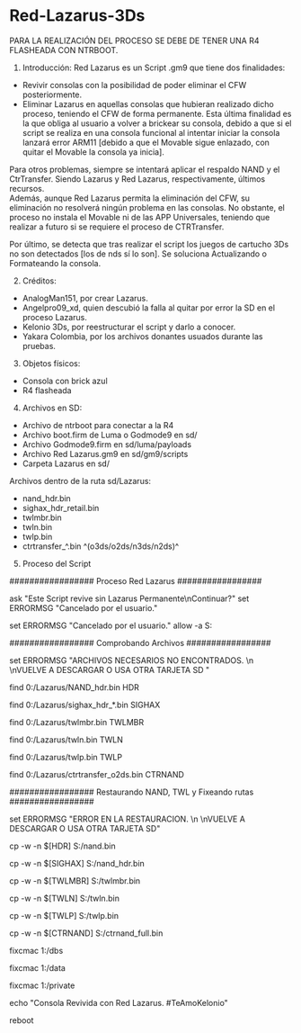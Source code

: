 # Red-Lazarus-3Ds
PARA LA REALIZACIÓN DEL PROCESO SE DEBE DE TENER UNA R4 FLASHEADA CON NTRBOOT. 

1. Introducción:
Red Lazarus es un Script .gm9 que tiene dos finalidades: 
- Revivir consolas con la posibilidad de poder eliminar el CFW posteriormente.
- Eliminar Lazarus en aquellas consolas que hubieran realizado dicho proceso, teniendo el CFW de forma permanente.
Esta última finalidad es la que obliga al usuario a volver a brickear su consola, debido a que si el script se realiza en una consola funcional al intentar iniciar la consola lanzará error ARM11 [debido a que el Movable sigue enlazado, con quitar el Movable la consola ya inicia].

Para otros problemas, siempre se intentará aplicar el respaldo NAND y el CtrTransfer. Siendo Lazarus y Red Lazarus, respectivamente, últimos recursos.   
Además, aunque Red Lazarus permita la eliminación del CFW, su eliminación no resolverá ningún problema en las consolas. 
No obstante, el proceso no instala el Movable ni de las APP Universales, teniendo que realizar a futuro si se requiere el proceso de CTRTransfer. 

Por último, se detecta que tras realizar el script los juegos de cartucho 3Ds no son detectados [los de nds sí lo son]. Se soluciona Actualizando o Formateando la consola. 

2. Créditos:
- AnalogMan151, por crear Lazarus.
- Angelpro09_xd, quien descubió la falla al quitar por error la SD en el proceso Lazarus.
- Kelonio 3Ds, por reestructurar el script y darlo a conocer. 
- Yakara Colombia, por los archivos donantes usuados durante las pruebas.


3. Objetos físicos:
- Consola con brick azul 
- R4 flasheada


4. Archivos en SD: 
- Archivo de ntrboot para conectar a la R4
- Archivo boot.firm de Luma o Godmode9 en sd/
- Archivo Godmode9.firm en sd/luma/payloads
- Archivo Red Lazarus.gm9 en sd/gm9/scripts
- Carpeta Lazarus en sd/

Archivos dentro de la ruta sd/Lazarus: 
- nand_hdr.bin
- sighax_hdr_retail.bin
- twlmbr.bin
- twln.bin
- twlp.bin
- ctrtransfer_^.bin ^(o3ds/o2ds/n3ds/n2ds)^

5. Proceso del Script

################# Proceso Red Lazarus #################

ask "Este Script revive sin Lazarus Permanente\nContinuar?"
set ERRORMSG "Cancelado por el usuario."


set ERRORMSG "Cancelado por el usuario."
allow -a S:


################# Comprobando Archivos ################# 

set ERRORMSG "ARCHIVOS NECESARIOS NO ENCONTRADOS. \n \nVUELVE A DESCARGAR O USA OTRA TARJETA SD "

find 0:/Lazarus/NAND_hdr.bin HDR

find 0:/Lazarus/sighax_hdr_*.bin SIGHAX

find 0:/Lazarus/twlmbr.bin TWLMBR

find 0:/Lazarus/twln.bin TWLN

find 0:/Lazarus/twlp.bin TWLP

find 0:/Lazarus/ctrtransfer_o2ds.bin CTRNAND


################# Restaurando NAND, TWL y Fixeando rutas ################# 

set ERRORMSG "ERROR EN LA RESTAURACION. \n \nVUELVE A DESCARGAR O USA OTRA TARJETA SD"

cp -w -n $[HDR] S:/nand.bin

cp -w -n $[SIGHAX] S:/nand_hdr.bin

cp -w -n $[TWLMBR] S:/twlmbr.bin

cp -w -n $[TWLN] S:/twln.bin

cp -w -n $[TWLP] S:/twlp.bin

cp -w -n $[CTRNAND] S:/ctrnand_full.bin

fixcmac 1:/dbs

fixcmac 1:/data

fixcmac 1:/private

echo "Consola Revivida con Red Lazarus. #TeAmoKelonio"

reboot
